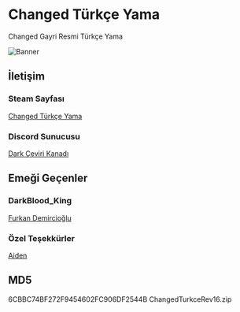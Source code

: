 # Changed Türkçe Yama
Changed Gayri Resmi Türkçe Yama

![Banner](https://steamuserimages-a.akamaihd.net/ugc/1697278243785931593/064E8034C0F3287E9962762A80EC3F859568D997/?imw=128&imh=128&ima=fit&impolicy=Letterbox&imcolor=%23000000&letterbox=true///)

## İletişim

### Steam Sayfası
[Changed Türkçe Yama](https://steamcommunity.com/sharedfiles/filedetails/?id=2519890366)

### Discord Sunucusu
[Dark Çeviri Kanadı](https://discord.gg/xrVPGvp6Hc)

## Emeği Geçenler

### DarkBlood_King
[Furkan Demircioğlu](https://steamcommunity.com/id/DarkBlood007/)

### Özel Teşekkürler
[Aiden](https://steamcommunity.com/id/SrgAtkns/)

## MD5
6CBBC74BF272F9454602FC906DF2544B  ChangedTurkceRev16.zip
